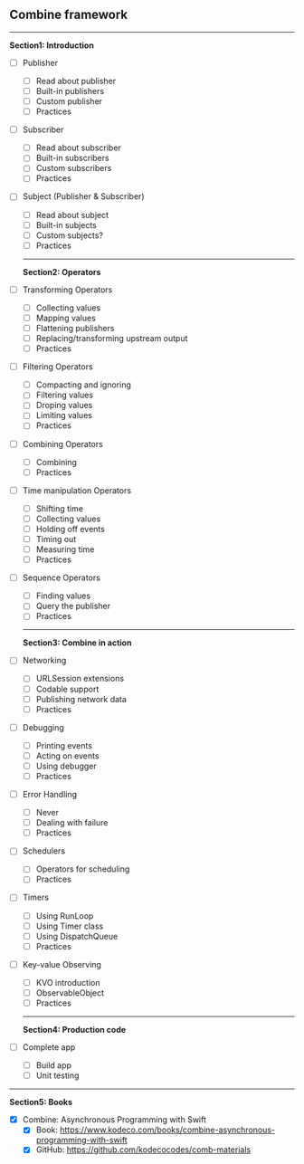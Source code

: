 ## Combine framework
-------------------------------------------
**Section1: Introduction**

- [ ] Publisher
    - [ ] Read about publisher
    - [ ] Built-in publishers
    - [ ] Custom publisher
    - [ ] Practices
- [ ] Subscriber
    - [ ] Read about subscriber
    - [ ] Built-in subscribers
    - [ ] Custom subscribers
    - [ ] Practices
- [ ] Subject (Publisher & Subscriber)
    - [ ] Read about subject
    - [ ] Built-in subjects
    - [ ] Custom subjects?
    - [ ] Practices
  
  ------------------------------------------
  
  **Section2: Operators**

- [ ] Transforming Operators
    - [ ] Collecting values
    - [ ] Mapping values
    - [ ] Flattening publishers
    - [ ] Replacing/transforming upstream output
    - [ ] Practices
- [ ] Filtering Operators
    - [ ] Compacting and ignoring
    - [ ] Filtering values
    - [ ] Droping values
    - [ ] Limiting values
    - [ ] Practices
- [ ] Combining Operators
    - [ ] Combining
    - [ ] Practices
- [ ] Time manipulation Operators
    - [ ] Shifting time
    - [ ] Collecting values
    - [ ] Holding off events
    - [ ] Timing out
    - [ ] Measuring time
    - [ ] Practices
- [ ] Sequence Operators
    - [ ] Finding values
    - [ ] Query the publisher
    - [ ] Practices
  
  ------------------------------------------
  
  **Section3: Combine in action**

- [ ] Networking
    - [ ] URLSession extensions
    - [ ] Codable support
    - [ ] Publishing network data
    - [ ] Practices
- [ ] Debugging
    - [ ] Printing events
    - [ ] Acting on events
    - [ ] Using debugger
    - [ ] Practices
- [ ] Error Handling
    - [ ] Never
    - [ ] Dealing with failure
    - [ ] Practices
- [ ] Schedulers
    - [ ] Operators for scheduling
    - [ ] Practices
- [ ] Timers
    - [ ] Using RunLoop
    - [ ] Using Timer class
    - [ ] Using DispatchQueue
    - [ ] Practices
- [ ] Key-value Observing
    - [ ] KVO introduction
    - [ ] ObservableObject
    - [ ] Practices

  ------------------------------------------
  
  **Section4: Production code**

- [ ] Complete app
    - [ ] Build app
    - [ ] Unit testing

--------------------------------------------

  **Section5: Books**

- [x] Combine: Asynchronous Programming with Swift
    - [x] Book: https://www.kodeco.com/books/combine-asynchronous-programming-with-swift
    - [x] GitHub: https://github.com/kodecocodes/comb-materials
